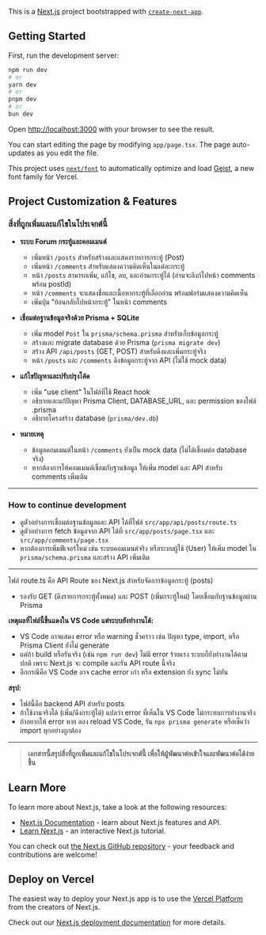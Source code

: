 This is a [Next.js](https://nextjs.org) project bootstrapped with [`create-next-app`](https://nextjs.org/docs/app/api-reference/cli/create-next-app).

## Getting Started

First, run the development server:

```bash
npm run dev
# or
yarn dev
# or
pnpm dev
# or
bun dev
```

Open [http://localhost:3000](http://localhost:3000) with your browser to see the result.

You can start editing the page by modifying `app/page.tsx`. The page auto-updates as you edit the file.

This project uses [`next/font`](https://nextjs.org/docs/app/building-your-application/optimizing/fonts) to automatically optimize and load [Geist](https://vercel.com/font), a new font family for Vercel.

## Project Customization & Features

### สิ่งที่ถูกเพิ่มและแก้ไขในโปรเจกต์นี้

- **ระบบ Forum กระทู้และคอมเมนต์**
  - เพิ่มหน้า `/posts` สำหรับสร้างและแสดงรายการกระทู้ (Post)
  - เพิ่มหน้า `/comments` สำหรับแสดงความคิดเห็นในแต่ละกระทู้
  - หน้า `/posts` สามารถเพิ่ม, แก้ไข, ลบ, และอ่านกระทู้ได้ (อ่านจะลิงก์ไปหน้า comments พร้อม postId)
  - หน้า `/comments` จะแสดงชื่อและเนื้อหากระทู้ที่เลือกอ่าน พร้อมฟอร์มแสดงความคิดเห็น
  - เพิ่มปุ่ม "ย้อนกลับไปหน้ากระทู้" ในหน้า comments

- **เชื่อมต่อฐานข้อมูลจริงด้วย Prisma + SQLite**
  - เพิ่ม model `Post` ใน `prisma/schema.prisma` สำหรับเก็บข้อมูลกระทู้
  - สร้างและ migrate database ด้วย Prisma (`prisma migrate dev`)
  - สร้าง API `/api/posts` (GET, POST) สำหรับดึงและเพิ่มกระทู้จริง
  - หน้า `/posts` และ `/comments` ดึงข้อมูลกระทู้จาก API (ไม่ใช้ mock data)

- **แก้ไขปัญหาและปรับปรุงโค้ด**
  - เพิ่ม "use client" ในไฟล์ที่ใช้ React hook
  - อธิบายและแก้ปัญหา Prisma Client, DATABASE_URL, และ permission ของไฟล์ .prisma
  - อธิบายโครงสร้าง database (`prisma/dev.db`)

- **หมายเหตุ**
  - ข้อมูลคอมเมนต์ในหน้า `/comments` ยังเป็น mock data (ไม่ได้เชื่อมต่อ database จริง)
  - หากต้องการให้คอมเมนต์เชื่อมกับฐานข้อมูล ให้เพิ่ม model และ API สำหรับ comments เพิ่มเติม

---

### How to continue development
- ดูตัวอย่างการเชื่อมต่อฐานข้อมูลและ API ได้ที่ไฟล์ `src/app/api/posts/route.ts`
- ดูตัวอย่างการ fetch ข้อมูลจาก API ได้ที่ `src/app/posts/page.tsx` และ `src/app/comments/page.tsx`
- หากต้องการเพิ่มฟีเจอร์ใหม่ เช่น ระบบคอมเมนต์จริง หรือระบบผู้ใช้ (User) ให้เพิ่ม model ใน `prisma/schema.prisma` และสร้าง API เพิ่มเติม

---

ไฟล์ route.ts คือ API Route ของ Next.js สำหรับจัดการข้อมูลกระทู้ (posts)  
- รองรับ GET (ดึงรายการกระทู้ทั้งหมด) และ POST (เพิ่มกระทู้ใหม่) โดยเชื่อมกับฐานข้อมูลผ่าน Prisma

**เหตุผลที่ไฟล์นี้ขึ้นแดงใน VS Code แต่ระบบยังทำงานได้:**
- VS Code อาจแสดง error หรือ warning ชั่วคราว เช่น ปัญหา type, import, หรือ Prisma Client ยังไม่ generate
- แต่ถ้า build หรือรันจริง (เช่น `npm run dev`) ไม่มี error ร้ายแรง ระบบก็ยังทำงานได้ตามปกติ เพราะ Next.js จะ compile และรัน API route นี้จริง
- อีกกรณีคือ VS Code อาจ cache error เก่า หรือ extension ยัง sync ไม่ทัน

**สรุป:**  
- ไฟล์นี้คือ backend API สำหรับ posts
- ถ้าใช้งานจริงได้ (เพิ่ม/ดึงกระทู้ได้) แปลว่า error ที่เห็นใน VS Code ไม่กระทบการทำงานจริง
- ถ้าอยากให้ error หาย ลอง reload VS Code, รัน `npx prisma generate` หรือเช็คว่า import ทุกอย่างถูกต้อง

---

> **เอกสารนี้สรุปสิ่งที่ถูกเพิ่มและแก้ไขในโปรเจกต์นี้ เพื่อให้ผู้พัฒนาต่อเข้าใจและพัฒนาต่อได้ง่ายขึ้น**

## Learn More

To learn more about Next.js, take a look at the following resources:

- [Next.js Documentation](https://nextjs.org/docs) - learn about Next.js features and API.
- [Learn Next.js](https://nextjs.org/learn) - an interactive Next.js tutorial.

You can check out [the Next.js GitHub repository](https://github.com/vercel/next.js) - your feedback and contributions are welcome!

## Deploy on Vercel

The easiest way to deploy your Next.js app is to use the [Vercel Platform](https://vercel.com/new?utm_medium=default-template&filter=next.js&utm_source=create-next-app&utm_campaign=create-next-app-readme) from the creators of Next.js.

Check out our [Next.js deployment documentation](https://nextjs.org/docs/app/building-your-application/deploying) for more details.

